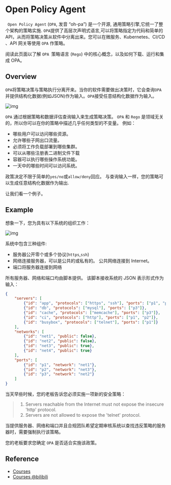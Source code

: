 # Open Policy Agent

` Open Policy Agent` (`OPA`, 发音 “oh-pa”) 是一个开源, 通用策略引擎,它统一了整个架构的策略实施. `OPA`提供了高层次声明式语言,可以将策略指定为代码和简单的API，从而将策略决策从软件中分离出来。您可以在微服务、Kubernetes、CI/CD 、API 网关等使用 `OPA` 作策略。

阅读此页面以了解 `OPA `策略语言 (`Rego`) 中的核心概念，以及如何下载、运行和集成 OPA。

## Overview

`OPA`将策略决策与策略执行分离开来。当你的软件需要做出决策时，它会查询`OPA`并提供结构化数据(例如JSON)作为输入。`OPA`接受任意结构化数据作为输入。

![img](https://d33wubrfki0l68.cloudfront.net/b394f524e15a67457b85fdfeed02ff3f2764eb9e/6ac2b/docs/latest/images/opa-service.svg)

`OPA` 通过根据策略和数据评估查询输入来生成策略决策。 `OPA` 和 `Rego` 是领域无关的，所以你可以在你的策略中描述几乎任何类型的不变量。 例如：

- 哪些用户可以访问哪些资源。
- 允许哪些子网出口流量。
- 必须将工作负载部署到哪些集群。
- 可以从哪些注册表二进制文件下载
- 容器可以执行哪些操作系统功能。
- 一天中的哪些时间可以访问系统。

政策决定不限于简单的`yes/no`或`allow/deny`回应。 与查询输入一样，您的策略可以生成任意结构化数据作为输出.

让我们看一个例子。

## Example

想象一下，您为具有以下系统的组织工作：

![img](https://d33wubrfki0l68.cloudfront.net/ccaa16878b16f07b8f03403662cb483decb11389/37b9e/docs/latest/images/system.svg)

系统中包含三种组件:

- 服务器公开零个或多个协议(`https`,`ssh`)
- 网络连接服务器，可以是公共的或私有的。 公共网络连接到 Internet。
- 端口将服务器连接到网络

所有服务器、网络和端口均由脚本提供。 该脚本接收系统的 JSON 表示形式作为输入：

```json
{
    "servers": [
        {"id": "app", "protocols": ["https", "ssh"], "ports": ["p1", "p2", "p3"]},
        {"id": "db", "protocols": ["mysql"], "ports": ["p3"]},
        {"id": "cache", "protocols": ["memcache"], "ports": ["p3"]},
        {"id": "ci", "protocols": ["http"], "ports": ["p1", "p2"]},
        {"id": "busybox", "protocols": ["telnet"], "ports": ["p1"]}
    ],
    "networks": [
        {"id": "net1", "public": false},
        {"id": "net2", "public": false},
        {"id": "net3", "public": true},
        {"id": "net4", "public": true}
    ],
    "ports": [
        {"id": "p1", "network": "net1"},
        {"id": "p2", "network": "net3"},
        {"id": "p3", "network": "net2"}
    ]
}
```

当天早些时候，您的老板告诉您必须实施一项新的安全策略：

>1. Servers reachable from the Internet must not expose the insecure 'http' protocol.
>2. Servers are not allowed to expose the 'telnet' protocol.

当提供服务器、网络和端口并且合规团队希望定期审核系统以查找违反策略的服务器时，需要强制执行该策略。

您的老板要求您确定 `OPA` 是否适合实施该政策。

## Reference

- [Courses](https://academy.styra.com/courses/opa-rego)
- [Courses @bilibili](https://www.bilibili.com/video/BV1v44y1572b?spm_id_from=333.999.0.0)
